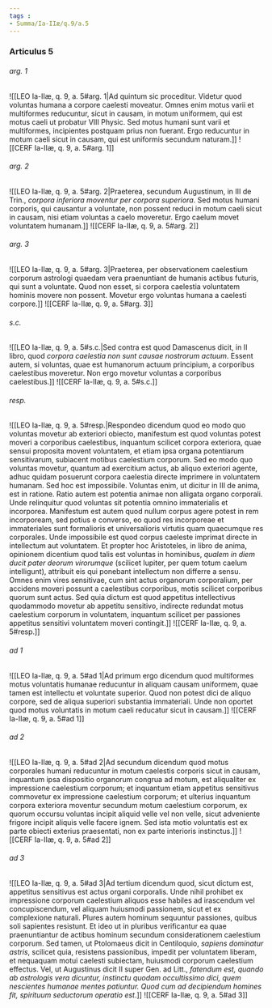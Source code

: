 ```yaml
---
tags : 
- Summa/Ia-IIæ/q.9/a.5
---
```


### Articulus 5

###### arg. 1
![[LEO Ia-IIæ, q. 9, a. 5#arg. 1|Ad quintum sic proceditur. Videtur quod voluntas humana a corpore caelesti moveatur. Omnes enim motus varii et multiformes reducuntur, sicut in causam, in motum uniformem, qui est motus caeli ut probatur VIII Physic. Sed motus humani sunt varii et multiformes, incipientes postquam prius non fuerant. Ergo reducuntur in motum caeli sicut in causam, qui est uniformis secundum naturam.]]
![[CERF Ia-IIæ, q. 9, a. 5#arg. 1]]

###### arg. 2
![[LEO Ia-IIæ, q. 9, a. 5#arg. 2|Praeterea, secundum Augustinum, in III de Trin., *corpora inferiora moventur per corpora superiora*. Sed motus humani corporis, qui causantur a voluntate, non possent reduci in motum caeli sicut in causam, nisi etiam voluntas a caelo moveretur. Ergo caelum movet voluntatem humanam.]]
![[CERF Ia-IIæ, q. 9, a. 5#arg. 2]]

###### arg. 3
![[LEO Ia-IIæ, q. 9, a. 5#arg. 3|Praeterea, per observationem caelestium corporum astrologi quaedam vera praenuntiant de humanis actibus futuris, qui sunt a voluntate. Quod non esset, si corpora caelestia voluntatem hominis movere non possent. Movetur ergo voluntas humana a caelesti corpore.]]
![[CERF Ia-IIæ, q. 9, a. 5#arg. 3]]

###### s.c.
![[LEO Ia-IIæ, q. 9, a. 5#s.c.|Sed contra est quod Damascenus dicit, in II libro, quod *corpora caelestia non sunt causae nostrorum actuum*. Essent autem, si voluntas, quae est humanorum actuum principium, a corporibus caelestibus moveretur. Non ergo movetur voluntas a corporibus caelestibus.]]
![[CERF Ia-IIæ, q. 9, a. 5#s.c.]]

###### resp.
![[LEO Ia-IIæ, q. 9, a. 5#resp.|Respondeo dicendum quod eo modo quo voluntas movetur ab exteriori obiecto, manifestum est quod voluntas potest moveri a corporibus caelestibus, inquantum scilicet corpora exteriora, quae sensui proposita movent voluntatem, et etiam ipsa organa potentiarum sensitivarum, subiacent motibus caelestium corporum. Sed eo modo quo voluntas movetur, quantum ad exercitium actus, ab aliquo exteriori agente, adhuc quidam posuerunt corpora caelestia directe imprimere in voluntatem humanam. Sed hoc est impossibile. Voluntas enim, ut dicitur in III de anima, est in ratione. Ratio autem est potentia animae non alligata organo corporali. Unde relinquitur quod voluntas sit potentia omnino immaterialis et incorporea. Manifestum est autem quod nullum corpus agere potest in rem incorpoream, sed potius e converso, eo quod res incorporeae et immateriales sunt formalioris et universalioris virtutis quam quaecumque res corporales. Unde impossibile est quod corpus caeleste imprimat directe in intellectum aut voluntatem. Et propter hoc Aristoteles, in libro de anima, opinionem dicentium quod talis est voluntas in hominibus, *qualem in diem ducit pater deorum virorumque* (scilicet Iupiter, per quem totum caelum intelligunt), attribuit eis qui ponebant intellectum non differre a sensu. Omnes enim vires sensitivae, cum sint actus organorum corporalium, per accidens moveri possunt a caelestibus corporibus, motis scilicet corporibus quorum sunt actus. Sed quia dictum est quod appetitus intellectivus quodammodo movetur ab appetitu sensitivo, indirecte redundat motus caelestium corporum in voluntatem, inquantum scilicet per passiones appetitus sensitivi voluntatem moveri contingit.]]
![[CERF Ia-IIæ, q. 9, a. 5#resp.]]

###### ad 1
![[LEO Ia-IIæ, q. 9, a. 5#ad 1|Ad primum ergo dicendum quod multiformes motus voluntatis humanae reducuntur in aliquam causam uniformem, quae tamen est intellectu et voluntate superior. Quod non potest dici de aliquo corpore, sed de aliqua superiori substantia immateriali. Unde non oportet quod motus voluntatis in motum caeli reducatur sicut in causam.]]
![[CERF Ia-IIæ, q. 9, a. 5#ad 1]]

###### ad 2
![[LEO Ia-IIæ, q. 9, a. 5#ad 2|Ad secundum dicendum quod motus corporales humani reducuntur in motum caelestis corporis sicut in causam, inquantum ipsa dispositio organorum congrua ad motum, est aliqualiter ex impressione caelestium corporum; et inquantum etiam appetitus sensitivus commovetur ex impressione caelestium corporum; et ulterius inquantum corpora exteriora moventur secundum motum caelestium corporum, ex quorum occursu voluntas incipit aliquid velle vel non velle, sicut adveniente frigore incipit aliquis velle facere ignem. Sed ista motio voluntatis est ex parte obiecti exterius praesentati, non ex parte interioris instinctus.]]
![[CERF Ia-IIæ, q. 9, a. 5#ad 2]]

###### ad 3
![[LEO Ia-IIæ, q. 9, a. 5#ad 3|Ad tertium dicendum quod, sicut dictum est, appetitus sensitivus est actus organi corporalis. Unde nihil prohibet ex impressione corporum caelestium aliquos esse habiles ad irascendum vel concupiscendum, vel aliquam huiusmodi passionem, sicut et ex complexione naturali. Plures autem hominum sequuntur passiones, quibus soli sapientes resistunt. Et ideo ut in pluribus verificantur ea quae praenuntiantur de actibus hominum secundum considerationem caelestium corporum. Sed tamen, ut Ptolomaeus dicit in Centiloquio, *sapiens dominatur astris*, scilicet quia, resistens passionibus, impedit per voluntatem liberam, et nequaquam motui caelesti subiectam, huiusmodi corporum caelestium effectus. Vel, ut Augustinus dicit II super Gen. ad Litt., *fatendum est, quando ab astrologis vera dicuntur, instinctu quodam occultissimo dici, quem nescientes humanae mentes patiuntur. Quod cum ad decipiendum homines fit, spirituum seductorum operatio est*.]]
![[CERF Ia-IIæ, q. 9, a. 5#ad 3]]


